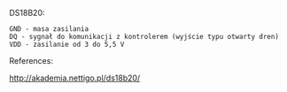 DS18B20:

    GND - masa zasilania
    DQ - sygnał do komunikacji z kontrolerem (wyjście typu otwarty dren)
    VDD - zasilanie od 3 do 5,5 V

References:

http://akademia.nettigo.pl/ds18b20/
